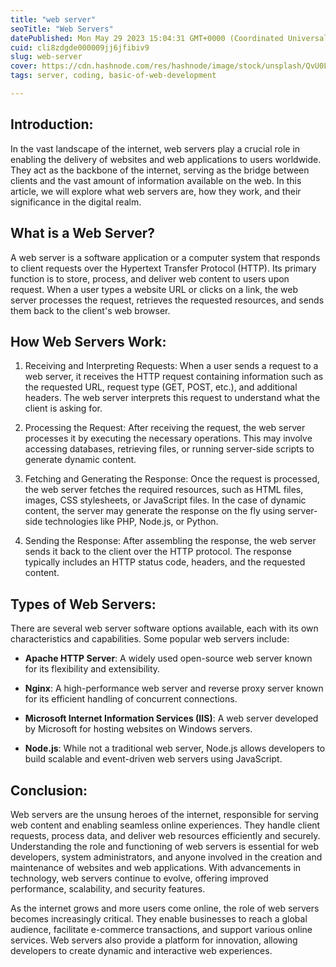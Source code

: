```yaml
---
title: "web server"
seoTitle: "Web Servers"
datePublished: Mon May 29 2023 15:04:31 GMT+0000 (Coordinated Universal Time)
cuid: cli8zdgde000009jj6jfibiv9
slug: web-server
cover: https://cdn.hashnode.com/res/hashnode/image/stock/unsplash/QvU0LNnr26U/upload/9a3fcbf8ee8a7ead8aff379c95a8e074.jpeg
tags: server, coding, basic-of-web-development

---
```


## Introduction:

In the vast landscape of the internet, web servers play a crucial role in enabling the delivery of websites and web applications to users worldwide. They act as the backbone of the internet, serving as the bridge between clients and the vast amount of information available on the web. In this article, we will explore what web servers are, how they work, and their significance in the digital realm.

## **What is a Web Server?**

A web server is a software application or a computer system that responds to client requests over the Hypertext Transfer Protocol (HTTP). Its primary function is to store, process, and deliver web content to users upon request. When a user types a website URL or clicks on a link, the web server processes the request, retrieves the requested resources, and sends them back to the client's web browser.

## How Web Servers Work:

1. Receiving and Interpreting Requests: When a user sends a request to a web server, it receives the HTTP request containing information such as the requested URL, request type (GET, POST, etc.), and additional headers. The web server interprets this request to understand what the client is asking for.
    
2. Processing the Request: After receiving the request, the web server processes it by executing the necessary operations. This may involve accessing databases, retrieving files, or running server-side scripts to generate dynamic content.
    
3. Fetching and Generating the Response: Once the request is processed, the web server fetches the required resources, such as HTML files, images, CSS stylesheets, or JavaScript files. In the case of dynamic content, the server may generate the response on the fly using server-side technologies like PHP, Node.js, or Python.
    
4. Sending the Response: After assembling the response, the web server sends it back to the client over the HTTP protocol. The response typically includes an HTTP status code, headers, and the requested content.
    

## Types of Web Servers:

There are several web server software options available, each with its own characteristics and capabilities. Some popular web servers include:

* **Apache HTTP Server**: A widely used open-source web server known for its flexibility and extensibility.
    
* **Nginx**: A high-performance web server and reverse proxy server known for its efficient handling of concurrent connections.
    
* **Microsoft Internet Information Services (IIS)**: A web server developed by Microsoft for hosting websites on Windows servers.
    
* **Node.js**: While not a traditional web server, Node.js allows developers to build scalable and event-driven web servers using JavaScript.
    

## Conclusion:

Web servers are the unsung heroes of the internet, responsible for serving web content and enabling seamless online experiences. They handle client requests, process data, and deliver web resources efficiently and securely. Understanding the role and functioning of web servers is essential for web developers, system administrators, and anyone involved in the creation and maintenance of websites and web applications. With advancements in technology, web servers continue to evolve, offering improved performance, scalability, and security features.

As the internet grows and more users come online, the role of web servers becomes increasingly critical. They enable businesses to reach a global audience, facilitate e-commerce transactions, and support various online services. Web servers also provide a platform for innovation, allowing developers to create dynamic and interactive web experiences.